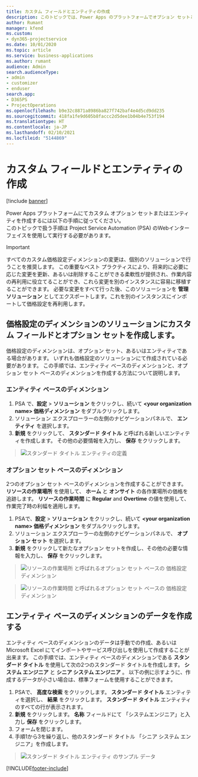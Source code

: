 ```yaml
---
title: カスタム フィールドとエンティティの作成
description: このトピックでは、Power Apps のプラットフォームでオプション セットとエンティティを作成する方法を説明します。
author: Rumant
manager: kfend
ms.custom:
- dyn365-projectservice
ms.date: 10/01/2020
ms.topic: article
ms.service: business-applications
ms.author: rumant
audience: Admin
search.audienceType:
- admin
- customizer
- enduser
search.app:
- D365PS
- ProjectOperations
ms.openlocfilehash: b9e32c8871a8986ba827f742baf4e4d5cd9dd235
ms.sourcegitcommit: 418fa1fe9d605b8faccc2d5dee1b04b4e753f194
ms.translationtype: HT
ms.contentlocale: ja-JP
ms.lasthandoff: 02/10/2021
ms.locfileid: "5144869"
---
```

# <a name="create-custom-fields-and-entities"></a>カスタム フィールドとエンティティの作成 

[!include [banner](../includes/psa-now-project-operations.md)]

Power Apps プラットフォームにてカスタム オプション セットまたはエンティティを作成するには以下の手順に従ってください。  
このトピックで扱う手順は Project Service Automation (PSA) のWebインターフェイスを使用して実行する必要があります。

> [!IMPORTANT]
> すべてのカスタム価格設定ディメンションの変更は、個別のソリューションで行うことを推奨します。 この重要なベスト プラクティスにより、将来的に必要に応じた変更を更新、あるいは削除することができる柔軟性が提供され、作業内容の再利用に役立てることができ、これら変更を別のインスタンスに容易に移植することができます。 必要な変更をすべて行った後、このソリューションを **管理ソリューション** としてエクスポートします。これを別のインスタンスにインポートして価格設定を再利用します。

  
## <a name="create-custom-fields-and-option-sets-in-the-pricing-dimension-solution"></a>価格設定のディメンションのソリューションにカスタム フィールドとオプション セットを作成します。

価格設定のディメンションは、オプション セット、あるいはエンティティである場合があります。 いずれも価格設定のソリューションにて作成されている必要があります。 この手順では、エンティティ ベースのディメンションと、オプション セット ベースのディメンションを作成する方法について説明します。

### <a name="entity-based-dimensions"></a>エンティティ ベースのディメンション

1. PSA で、**設定** > **ソリューション** をクリックし、続いて **\<your organization name> 価格ディメンション** をダブルクリックします。
2. ソリューション エクスプローラーの左側のナビゲーションパネルで、 **エンティティ** を選択します。
3. **新規** をクリックして、 **スタンダード タイトル** と呼ばれる新しいエンティティを作成します。 その他の必要情報を入力し、 **保存** をクリックします。

> ![スタンダード タイトル エンティティの定義](media/Standard-Title-entity-definition.png)


### <a name="option-set-based-dimensions"></a>オプション セット ベースのディメンション 
2つのオプション セット ベースのディメンションを作成することができます。 **リソースの作業場所** を使用して、 **ホーム** と **オンサイト** の各作業場所の価格を追跡します。 **リソースの作業時間** に **Regular** and **Overtime** の値を使用して、作業完了時の利幅を適用します。


1. PSAで、**設定** > **ソリューション** をクリックし、続いて **\<your organization name> 価格ディメンション** をダブルクリックします。 
2. ソリューション エクスプローラーの左側のナビゲーションパネルで、  **オプション セット** を選択します。 
3. **新規** をクリックして新たなオプション セットを作成し、その他の必要な情報を入力し、 **保存** をクリックします。

> ![リソースの作業場所 と呼ばれるオプション セット ベースの 価格設定ディメンション ](media/Option-set-PD-called-Resource-Work-Location.png)

> ![リソースの作業時間 と呼ばれるオプション セット ベースの 価格設定ディメンション ](media/Option-set-PD-called-Resource-Work-Hours.PNG)


## <a name="create-data-for-entity-based-dimensions"></a>エンティティ ベースのディメンションのデータを作成する

エンティティ ベースのディメンションのデータは手動での作成、あるいは Microsoft Excel にてインポートやサービス呼び出しを使用して作成することが出来ます。 この手順では、エンティティ ベースのディメンションである **スタンダード タイトル** を使用して次の2つのスタンダード タイトルを作成します。 **システム エンジニア** と **シニア システム エンジニア** 。 以下の例に示すように、作成するデータが小さい場合は、標準フォームを使用することができます。

1. PSAで、 **高度な検索** をクリックします。 **スタンダード タイトル** エンティティを選択し、 **結果** をクリックします。 **スタンダード タイトル** エンティティのすべての行が表示されます。
2. **新規** をクリックします。 **名称** フィールドにて 「システムエンジニア」と入力し **保存** をクリックします。
3. フォームを閉じます。 
4. 手順1から3を繰り返し、他のスタンダード タイトル 「シニア システム エンジニア」を作成します。

> ![スタンダード タイトル エンティティ のサンプル データ ](media/ST-data.png)




[!INCLUDE[footer-include](../includes/footer-banner.md)]
